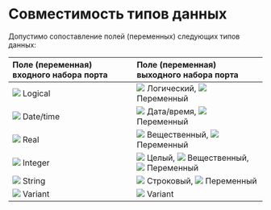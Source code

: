 # Совместимость типов данных

Допустимо сопоставление полей (переменных) следующих типов данных:

| Поле (переменная) входного набора порта | Поле (переменная) выходного набора порта |
| :-------- | :-------- |
| ![](../images/icons/data-types/boolean_default.svg) Logical | ![](../images/icons/data-types/boolean_default.svg) Логический, ![](../images/icons/data-types/variant_default.svg) Переменный |
| ![](../images/icons/data-types/datetime_default.svg) Date/time | ![](../images/icons/data-types/datetime_default.svg) Дата/время, ![](../images/icons/data-types/variant_default.svg) Переменный |
| ![](../images/icons/data-types/float_default.svg) Real | ![](../images/icons/data-types/float_default.svg) Вещественный, ![](../images/icons/data-types/variant_default.svg) Переменный |
| ![](../images/icons/data-types/integer_default.svg) Integer | ![](../images/icons/data-types/integer_default.svg) Целый, ![](../images/icons/data-types/float_default.svg) Вещественный, ![](../images/icons/data-types/variant_default.svg) Переменный |
| ![](../images/icons/data-types/string_default.svg) String | ![](../images/icons/data-types/string_default.svg) Строковый, ![](../images/icons/data-types/variant_default.svg) Переменный |
| ![](../images/icons/data-types/variant_default.svg) Variant | ![](../images/icons/data-types/variant_default.svg) Variant |
